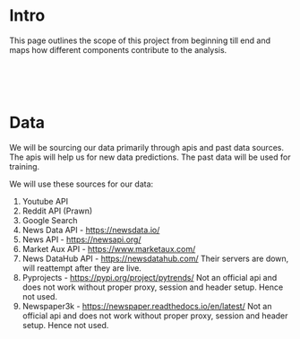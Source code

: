 # Intro
This page outlines the scope of this project from beginning till end and maps how different components contribute to the analysis.

<br><br><br>



# Data
We will be sourcing our data primarily through apis and past data sources.
The apis will help us for new data predictions.
The past data will be used for training.

We will use these sources for our data:<br>
1. Youtube API
2. Reddit API (Prawn)
3. Google Search
4. News Data API - https://newsdata.io/
5. News API - https://newsapi.org/
6. Market Aux API - https://www.marketaux.com/
7. News DataHub API - https://newsdatahub.com/
    Their servers are down, will reattempt after they are live.
8. Pyprojects - https://pypi.org/project/pytrends/
    Not an official api and does not work without proper proxy, session and header setup. Hence not used.
9. Newspaper3k - https://newspaper.readthedocs.io/en/latest/
    Not an official api and does not work without proper proxy, session and header setup. Hence not used.
